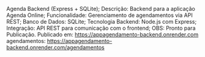 Agenda Backend (Express + SQLite);
Descrição: Backend para a aplicação Agenda Online;
Funcionalidade: Gerenciamento de agendamentos via API REST;
Banco de Dados: SQLite;
Tecnologia Backend: Node.js com Express;
Integração: API REST para comunicação com o frontend;
OBS: Pronto para Publicação.
Publicado em: https://appagendamento-backend.onrender.com
agendamentos: https://appagendamento-backend.onrender.com/agendamentos
